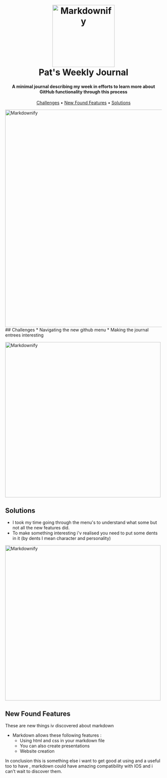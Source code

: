 <h1 align="center">
  <br>
  <a href="www.linkedin.com/in/perayepat"><img src="https://dl.dropboxusercontent.com/s/yc8fe5xe0psmo9w/profilePicture.png?dl=0" alt="Markdownify" width="200"></a>
  <br>
  Pat's Weekly Journal
  <br>
</h1>
<h4 align="center">A minimal journal describing my week in efforts to learn more about GitHub functionality through this process </h4>
  
<p align="center">
  <a href="#Challenges">Challenges</a> •
  <a href="#New-Found-Features">New Found Features</a> •
  <a href="#Solutions">Solutions</a>
</p>



<img src="https://media.giphy.com/media/3owzW5c1tPq63MPmWk/giphy.gif?cid=ecf05e479ucqfgt6e3i3yxtp5iiuqwax4ii3zviy4th5oq5t&rid=giphy.gif&ct=g" alt="Markdownify" width="700">
## Challenges 
*  Navigating the new github menu 
* Making the journal entrees interesting 

<img src="
https://media.giphy.com/media/noPJ38LkojKla/giphy.gif?cid=ecf05e47zlqcomqvgrym9pzw57pza3rmwntmdh9ii83s313o&rid=giphy.gif&ct=g" alt="Markdownify" width="500">


## Solutions 
* I took my time going through the menu's to understand what some but not all the new features did. 
* To make something interesting i'v realised you need to put some dents in it (by dents I mean character and personality)


<img src="
https://media.giphy.com/media/VGtI1Qytxh0IfgQ2P4/giphy.gif?cid=ecf05e47t84iu4wna61jf04lkvvduu2oke9phj35spzc7ax6&rid=giphy.gif&ct=g" alt="Markdownify" width="500">

## New Found Features 
These are new things iv discovered about markdown 

* Markdown allows these following features :
	- Using html and css in your markdown file 
	- You can also create presentations 
	- Website creation 

In conclusion this is something else i want to get good at using and a useful too to have , markdown could have amazing compatibility with IOS and i can't wait to discover them.
